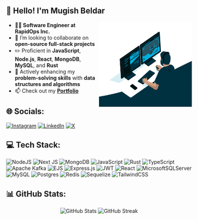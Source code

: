 <h2>👋 Hello! I'm Mugish Beldar</h2>

<picture>
    <img align="right" width="50%" height="230px" src="./hero.gif" alt="Hero GIF">
</picture>

- **👨‍💻 Software Engineer at RapidOps Inc.**
- 👯 I’m looking to collaborate on **open-source full-stack projects**
- ✏️ Proficient in **JavaScript**, **Node.js**, **React**, **MongoDB**, **MySQL**, and **Rust**
- 🌱 Actively enhancing my **problem-solving skills** with **data structures and algorithms**
- 📫 Check out my **[Portfolio](https://portfolio-eta-nine-47.vercel.app/)**

<h2>🌐 Socials:</h2>

[![Instagram](https://img.shields.io/badge/Instagram-%23E4405F.svg?logo=Instagram&logoColor=white)](https://instagram.com/mugish_b19__) [![LinkedIn](https://img.shields.io/badge/LinkedIn-%230077B5.svg?logo=linkedin&logoColor=white)](https://linkedin.com/in/https://www.linkedin.com/in/mugish-beldar-927686229/) [![X](https://img.shields.io/badge/X-black.svg?logo=X&logoColor=white)](https://x.com/MugishBeldar) 

<h2>💻 Tech Stack:</h2>

![NodeJS](https://img.shields.io/badge/node.js-6DA55F?style=plastic&logo=node.js&logoColor=white) ![Next JS](https://img.shields.io/badge/Next-black?style=plastic&logo=next.js&logoColor=white) ![MongoDB](https://img.shields.io/badge/MongoDB-%234ea94b.svg?style=plastic&logo=mongodb&logoColor=white) ![JavaScript](https://img.shields.io/badge/javascript-%23323330.svg?style=plastic&logo=javascript&logoColor=%23F7DF1E) ![Rust](https://img.shields.io/badge/rust-%23000000.svg?style=plastic&logo=rust&logoColor=white) ![TypeScript](https://img.shields.io/badge/typescript-%23007ACC.svg?style=plastic&logo=typescript&logoColor=white) ![Apache Kafka](https://img.shields.io/badge/Apache%20Kafka-000?style=plastic&logo=apachekafka) ![EJS](https://img.shields.io/badge/ejs-%23B4CA65.svg?style=plastic&logo=ejs&logoColor=black) ![Express.js](https://img.shields.io/badge/express.js-%23404d59.svg?style=plastic&logo=express&logoColor=%2361DAFB) ![JWT](https://img.shields.io/badge/JWT-black?style=plastic&logo=JSON%20web%20tokens) ![React](https://img.shields.io/badge/react-%2320232a.svg?style=plastic&logo=react&logoColor=%2361DAFB) ![MicrosoftSQLServer](https://img.shields.io/badge/Microsoft%20SQL%20Server-CC2927?style=plastic&logo=microsoft%20sql%20server&logoColor=white) ![MySQL](https://img.shields.io/badge/mysql-4479A1.svg?style=plastic&logo=mysql&logoColor=white) ![Postgres](https://img.shields.io/badge/postgres-%23316192.svg?style=plastic&logo=postgresql&logoColor=white) ![Redis](https://img.shields.io/badge/redis-%23DD0031.svg?style=plastic&logo=redis&logoColor=white) ![Sequelize](https://img.shields.io/badge/Sequelize-52B0E7?style=plastic&logo=Sequelize&logoColor=white) ![TailwindCSS](https://img.shields.io/badge/tailwindcss-%2338B2AC.svg?style=plastic&logo=tailwind-css&logoColor=white)

<h2> 📊 GitHub Stats:</h2> 
<p align="center" >
    <img width="40%" src="https://github-readme-stats.vercel.app/api?username=MugishBeldar&theme=dark&hide_border=false&include_all_commits=true&count_private=true&show_icons=true" alt="GitHub Stats">
    <img width="42%" src="https://github-readme-streak-stats.herokuapp.com/?user=MugishBeldar&theme=dark&hide_border=false" alt="GitHub Streak">
<!--     <img src="https://github-readme-stats.vercel.app/api/top-langs/?username=MugishBeldar&theme=dark&hide_border=false&include_all_commits=true&count_private=true&layout=compact" alt="Top Languages"> -->
</p>
